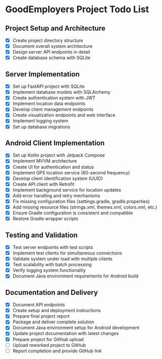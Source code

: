 # GoodEmployers Project Todo List

## Project Setup and Architecture
- [x] Create project directory structure
- [x] Document overall system architecture
- [x] Design server API endpoints in detail
- [x] Create database schema with SQLite

## Server Implementation
- [x] Set up FastAPI project with SQLite
- [x] Implement database models with SQLAlchemy
- [x] Create authentication system with JWT
- [x] Implement location data endpoints
- [x] Develop client management endpoints
- [x] Create visualization endpoints and web interface
- [x] Implement logging system
- [x] Set up database migrations

## Android Client Implementation
- [x] Set up Kotlin project with Jetpack Compose
- [x] Implement MVVM architecture
- [x] Create UI for authentication and status
- [x] Implement GPS location service (60-second frequency)
- [x] Develop client identification system (UUID)
- [x] Create API client with Retrofit
- [x] Implement background service for location updates
- [x] Add error handling and retry mechanisms
- [x] Fix missing configuration files (settings.gradle, gradle.properties)
- [x] Add missing resource files (strings.xml, themes.xml, colors.xml, etc.)
- [x] Ensure Gradle configuration is consistent and compatible
- [x] Restore Gradle wrapper scripts

## Testing and Validation
- [x] Test server endpoints with test scripts
- [x] Implement test clients for simultaneous connections
- [x] Validate system under load with multiple clients
- [x] Test scalability with batch processing
- [x] Verify logging system functionality
- [x] Document Java environment requirements for Android build

## Documentation and Delivery
- [x] Document API endpoints
- [x] Create setup and deployment instructions
- [x] Prepare final project report
- [x] Package and deliver complete solution
- [x] Document Java environment setup for Android development
- [x] Update project documentation with latest changes
- [x] Prepare project for GitHub upload
- [ ] Upload reworked project to GitHub
- [ ] Report completion and provide GitHub link
